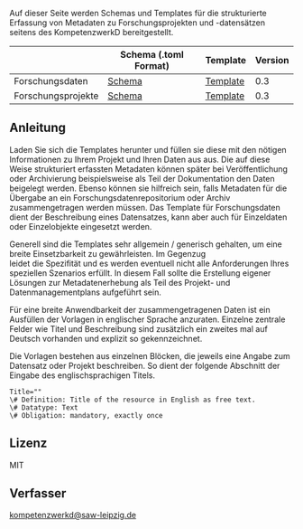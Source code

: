 
Auf dieser Seite werden Schemas und Templates für die strukturierte Erfassung von Metadaten zu Forschungsprojekten und -datensätzen seitens des KompetenzwerkD bereitgestellt. 

|   |  Schema (.toml Format) | Template |  Version |
|---|---|---| --- |
| Forschungsdaten  |  [Schema](schemas/dcmi_dataset_pofile.toml) | [Template](templates/dcmi_dataset_pofile.txt)  |  0.3 |
| Forschungsprojekte  |  [Schema](schemas/project_metadata_schema.toml) | [Template](templates/project_metadata_schema.txt)  | 0.3 |

## Anleitung

Laden Sie sich die Templates herunter und füllen sie diese mit den nötigen Informationen zu Ihrem Projekt und Ihren Daten aus aus. Die auf diese Weise strukturiert erfassten Metadaten können später bei Veröffentlichung oder Archivierung beispielsweise als Teil der Dokumentation den Daten beigelegt werden. Ebenso können sie hilfreich sein, falls Metadaten für die Übergabe an ein Forschungsdatenrepositorium oder Archiv zusammengetragen werden müssen.
Das Template für Forschungsdaten dient der Beschreibung eines Datensatzes, kann aber auch für Einzeldaten oder Einzelobjekte eingesetzt werden.

Generell sind die Templates sehr allgemein / generisch gehalten, um eine breite Einsetzbarkeit zu gewährleisten. Im Gegenzug  
leidet die Spezifität und es werden eventuell nicht alle Anforderungen Ihres speziellen Szenarios erfüllt. In diesem Fall sollte die Erstellung eigener Lösungen zur Metadatenerhebung als Teil des Projekt- und Datenmanagementplans aufgeführt sein.

Für eine breite Anwendbarkeit der zusammengetragenen Daten ist ein Ausfüllen der Vorlagen in englischer Sprache anzuraten. Einzelne zentrale Felder wie Titel und Beschreibung sind zusätzlich ein zweites mal auf Deutsch vorhanden und explizit so gekennzeichnet.

Die Vorlagen bestehen aus einzelnen Blöcken, die jeweils eine Angabe zum Datensatz oder Projekt beschreiben. So dient der folgende Abschnitt der Eingabe des englischsprachigen Titels.

    Title=""  
    \# Definition: Title of the resource in English as free text.  
    \# Datatype: Text  
    \# Obligation: mandatory, exactly once  

## Lizenz
MIT

## Verfasser
[kompetenzwerkd@saw-leipzig.de](kompetenzwerkd@saw-leipzig.de)

